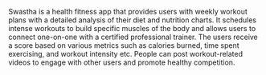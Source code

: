 Swastha is a health fitness app that provides users with weekly workout plans with a detailed analysis of their diet and nutrition charts. 
It schedules intense workouts to build specific muscles of the body and allows users to connect one-on-one with a certified professional trainer. 
The users receive a score based on various metrics such as calories burned, time spent exercising, and workout intensity etc.
People can post workout-related videos to engage with other users and promote healthy competition.
